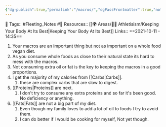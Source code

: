 ```yaml
---
{"dg-publish":true,"permalink":"/macros/","dgPassFrontmatter":true,"noteIcon":"1","created":"2023-11-14T21:08:43.774+05:30","updated":"2023-12-17T22:10:36.548+05:30"}
---
```


🧶 Tags:: #Fleeting_Notes #🌱 
Resources:: [[🌍 Areas/💪🏼 Athletisism/Keeping Your Body At Its Best\|Keeping Your Body At Its Best]]
Links::
==2021-10-11 - 14:35==

1. Your macros are an important thing but not as important on a whole food vegan diet.
2. As you consume whole foods as close to their natural state its hard to mess with the macros.
3. Not consuming extra oil or fat is the key to keeping the macros in a good proportions.
4. I get the majority of my calories from [[Carbs\|Carbs]].
	1. these are complex carbs that are slow to digest.
5. [[Proteins\|Proteins]] are next.
	1. I don't try to consume any extra proteins and so far it's been good. No deficiency or anything.
6. [[Fats\|Fats]] are not a big part of my diet.
	1. Even though my family loves to add a lot of oil to foods I try to avoid them.
	2. I can do better if I would be cooking for myself, Not yet though.